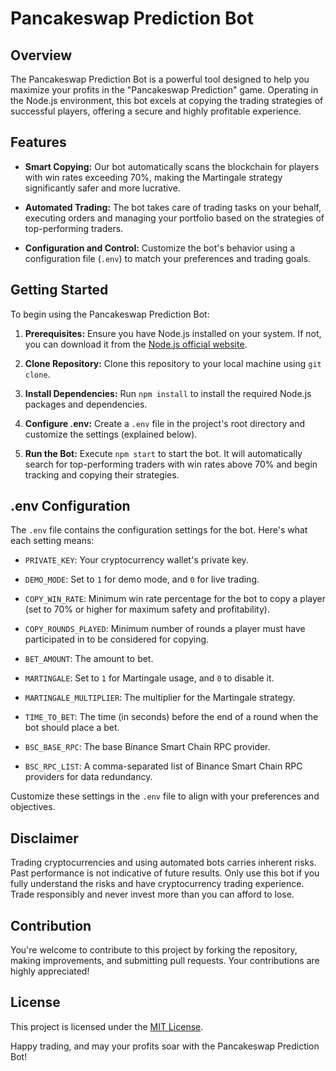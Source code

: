 # Pancakeswap Prediction Bot

## Overview

The Pancakeswap Prediction Bot is a powerful tool designed to help you maximize your profits in the "Pancakeswap Prediction" game. Operating in the Node.js environment, this bot excels at copying the trading strategies of successful players, offering a secure and highly profitable experience.

## Features

- **Smart Copying:** Our bot automatically scans the blockchain for players with win rates exceeding 70%, making the Martingale strategy significantly safer and more lucrative.

- **Automated Trading:** The bot takes care of trading tasks on your behalf, executing orders and managing your portfolio based on the strategies of top-performing traders.

- **Configuration and Control:** Customize the bot's behavior using a configuration file (`.env`) to match your preferences and trading goals.

## Getting Started

To begin using the Pancakeswap Prediction Bot:

1. **Prerequisites:** Ensure you have Node.js installed on your system. If not, you can download it from the [Node.js official website](https://nodejs.org/).

2. **Clone Repository:** Clone this repository to your local machine using `git clone`.

3. **Install Dependencies:** Run `npm install` to install the required Node.js packages and dependencies.

4. **Configure .env:** Create a `.env` file in the project's root directory and customize the settings (explained below).

5. **Run the Bot:** Execute `npm start` to start the bot. It will automatically search for top-performing traders with win rates above 70% and begin tracking and copying their strategies.

## .env Configuration

The `.env` file contains the configuration settings for the bot. Here's what each setting means:

- `PRIVATE_KEY`: Your cryptocurrency wallet's private key.

- `DEMO_MODE`: Set to `1` for demo mode, and `0` for live trading.

- `COPY_WIN_RATE`: Minimum win rate percentage for the bot to copy a player (set to 70% or higher for maximum safety and profitability).

- `COPY_ROUNDS_PLAYED`: Minimum number of rounds a player must have participated in to be considered for copying.

- `BET_AMOUNT`: The amount to bet.

- `MARTINGALE`: Set to `1` for Martingale usage, and `0` to disable it.

- `MARTINGALE_MULTIPLIER`: The multiplier for the Martingale strategy.

- `TIME_TO_BET`: The time (in seconds) before the end of a round when the bot should place a bet.

- `BSC_BASE_RPC`: The base Binance Smart Chain RPC provider.

- `BSC_RPC_LIST`: A comma-separated list of Binance Smart Chain RPC providers for data redundancy.

Customize these settings in the `.env` file to align with your preferences and objectives.

## Disclaimer

Trading cryptocurrencies and using automated bots carries inherent risks. Past performance is not indicative of future results. Only use this bot if you fully understand the risks and have cryptocurrency trading experience. Trade responsibly and never invest more than you can afford to lose.

## Contribution

You're welcome to contribute to this project by forking the repository, making improvements, and submitting pull requests. Your contributions are highly appreciated!

## License

This project is licensed under the [MIT License](LICENSE.md).

Happy trading, and may your profits soar with the Pancakeswap Prediction Bot!
